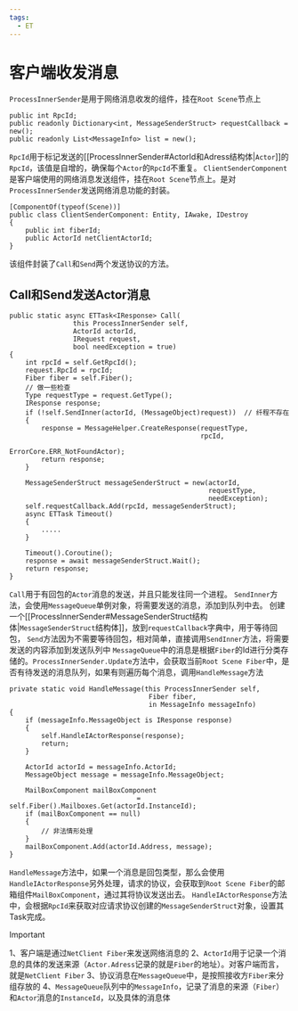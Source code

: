```yaml
---
tags:
  - ET
---
```

# 客户端收发消息
`ProcessInnerSender`是用于网络消息收发的组件，挂在`Root Scene`节点上
```CSharp
public int RpcId;
public readonly Dictionary<int, MessageSenderStruct> requestCallback = new();
public readonly List<MessageInfo> list = new();
```
`RpcId`用于标记发送的[[ProcessInnerSender#ActorId和Adress结构体|`Actor`]]的`RpcId`，该值是自增的，确保每个`Actor`的`RpcId`不重复。
`ClientSenderComponent`是客户端使用的网络消息发送组件，挂在`Root Scene`节点上。是对`ProcessInnerSender`发送网络消息功能的封装。
```CSharp
[ComponentOf(typeof(Scene))]
public class ClientSenderComponent: Entity, IAwake, IDestroy
{
    public int fiberId;
    public ActorId netClientActorId;
}
```
该组件封装了`Call`和`Send`两个发送协议的方法。
## Call和Send发送Actor消息
```CSharp
public static async ETTask<IResponse> Call(
                this ProcessInnerSender self,
                ActorId actorId,
                IRequest request,
                bool needException = true)
{
    int rpcId = self.GetRpcId();
    request.RpcId = rpcId;
    Fiber fiber = self.Fiber();
    // 做一些检查
    Type requestType = request.GetType();
    IResponse response;
    if (!self.SendInner(actorId, (MessageObject)request))  // 纤程不存在
    {
        response = MessageHelper.CreateResponse(requestType, 
                                                rpcId, 
                                                ErrorCore.ERR_NotFoundActor);
        return response;
    }
            
    MessageSenderStruct messageSenderStruct = new(actorId, 
                                                  requestType, 
                                                  needException);
    self.requestCallback.Add(rpcId, messageSenderStruct);
    async ETTask Timeout()
    {
        .....
    }
            
    Timeout().Coroutine();
    response = await messageSenderStruct.Wait();
    return response;
}
```
`Call`用于有回包的`Actor`消息的发送，并且只能发往同一个进程。
`SendInner`方法，会使用`MessageQueue`单例对象，将需要发送的消息，添加到队列中去。
创建一个[[ProcessInnerSender#MessageSenderStruct结构体|`MessageSenderStruct`结构体]]，放到`requestCallback`字典中，用于等待回包，
`Send`方法因为不需要等待回包，相对简单，直接调用`SendInner`方法，将需要发送的内容添加到发送队列中
`MessageQueue`中的消息是根据`Fiber`的Id进行分类存储的。`ProcessInnerSender.Update`方法中，会获取当前`Root Scene Fiber`中，是否有待发送的消息队列，如果有则遍历每个消息，调用`HandleMessage`方法
```CSharp
private static void HandleMessage(this ProcessInnerSender self, 
                                   Fiber fiber, 
                                   in MessageInfo messageInfo)  
{  
    if (messageInfo.MessageObject is IResponse response)  
    {        
        self.HandleIActorResponse(response);  
        return;  
    }  
    
    ActorId actorId = messageInfo.ActorId;  
    MessageObject message = messageInfo.MessageObject;  
  
    MailBoxComponent mailBoxComponent 
                                = self.Fiber().Mailboxes.Get(actorId.InstanceId);  
    if (mailBoxComponent == null)  
    {        
        // 非法情形处理
    }    
    mailBoxComponent.Add(actorId.Address, message);  
}
```
`HandleMessage`方法中，如果一个消息是回包类型，那么会使用`HandleIActorResponse`另外处理，请求的协议，会获取到`Root Scene Fiber`的邮箱组件`MailBoxComponent`，通过其将协议发送出去。
`HandleIActorResponse`方法中，会根据`RpcId`来获取对应请求协议创建的`MessageSenderStruct`对象，设置其Task完成。

> [!important]
> 1、客户端是通过`NetClient Fiber`来发送网络消息的
> 2、`ActorId`用于记录一个消息的具体的发送来源（`Actor.Adress`记录的就是`Fiber`的地址）。对客户端而言，就是`NetClient Fiber`
> 3、协议消息在`MessageQueue`中，是按照接收方`Fiber`来分组存放的
> 4、`MessageQueue`队列中的`MessageInfo`，记录了消息的来源（`Fiber`）和`Actor`消息的`InstanceId`，以及具体的消息体

